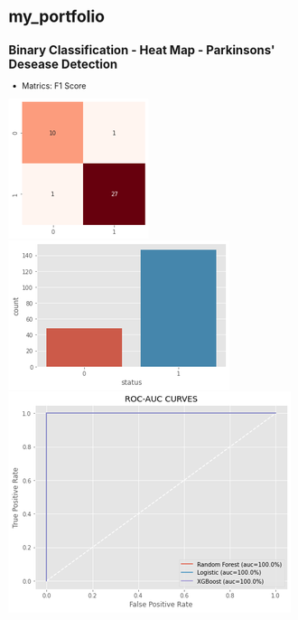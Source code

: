 # my_portfolio
## Binary Classification - Heat Map - Parkinsons' Desease Detection
* Matrics: F1 Score


![](https://github.com/JJSSEE/my_portfolio/blob/main/images/heat_map.png)   ![](https://github.com/JJSSEE/my_portfolio/blob/main/images/label_count.png)![](https://github.com/JJSSEE/my_portfolio/blob/main/images/roc_auc.png)
